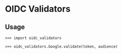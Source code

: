# OIDC Validators

## Usage

    >>> import oidc_validators
    
    >>> oidc_validators.Google.validate(token, audience)
    